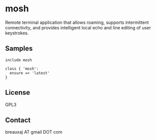 mosh
====

Remote terminal application that allows roaming, supports intermittent
connectivity, and provides intelligent local echo and line editing of user
keystrokes.

Samples
-------
```
include mosh
```
```
class { 'mosh':
  ensure => 'latest'
}
```

License
-------
GPL3

Contact
-------
breauxaj AT gmail DOT com
